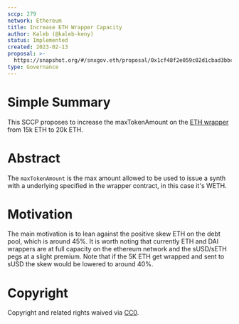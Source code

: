 ```yaml
---
sccp: 279
network: Ethereum
title: Increase ETH Wrapper Capacity
author: Kaleb (@kaleb-keny)
status: Implemented
created: 2023-02-13
proposal: >-
  https://snapshot.org/#/snxgov.eth/proposal/0x1cf48f2e059c02d1cbad3bbce3e0c3af38ba7025bb34b86bdf4268f008e9326b
type: Governance
---
```


# Simple Summary

This SCCP proposes to increase the maxTokenAmount on the [ETH wrapper](https://etherscan.io/address/0xCea392596F1AB7f1d6f8F241967094cA519E6129) from 15k ETH to 20k ETH.

# Abstract

The `maxTokenAmount` is the max amount allowed to be used to issue a synth with a underlying specified in the wrapper contract, in this case it's WETH.

# Motivation

The main motivation is to lean against the positive skew ETH on the debt pool, which is around 45%. It is worth noting that currently ETH and DAI wrappers are at full capacity on the ethereum network and the sUSD/sETH pegs at a slight premium. Note that if the 5K ETH get wrapped and sent to sUSD the skew would be lowered to around 40%.

# Copyright

Copyright and related rights waived via [CC0](https://creativecommons.org/publicdomain/zero/1.0/).
